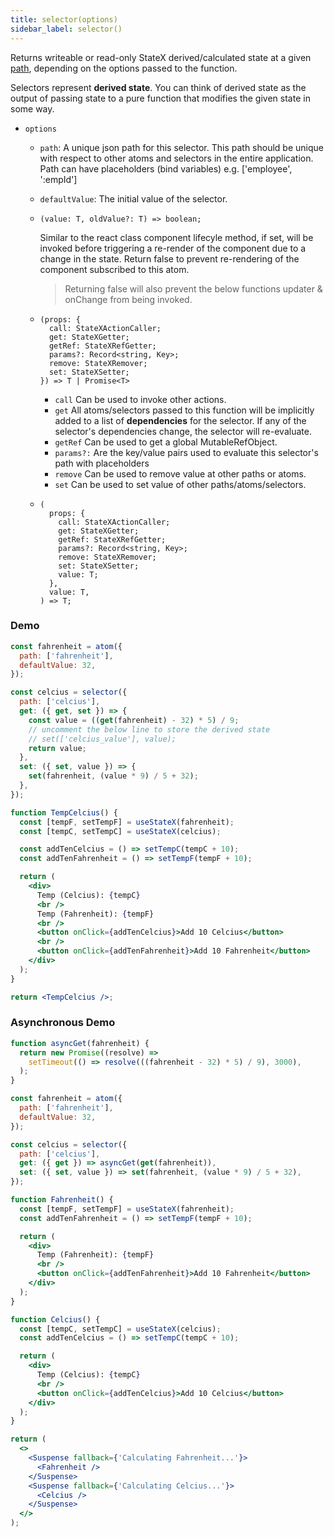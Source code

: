 ```yaml
---
title: selector(options)
sidebar_label: selector()
---
```


Returns writeable or read-only StateX derived/calculated state at a given [path](path), depending on the options passed to the function.

Selectors represent **derived state**. You can think of derived state as the output of passing state to a pure function that modifies the given state in some way.

- `options`

  - `path`: A unique json path for this selector. This path should be unique with respect to other atoms and selectors in the entire application. Path can have placeholders (bind variables) e.g. ['employee', ':empId']
  - `defaultValue`: The initial value of the selector.
  - ```tsx title="shouldComponentUpdate?:"
    (value: T, oldValue?: T) => boolean;
    ```

    Similar to the react class component lifecyle method, if set, will be invoked before triggering a re-render of the component due to a change in the state. Return false to prevent re-rendering of the component subscribed to this atom.

    > Returning false will also prevent the below functions updater & onChange from being invoked.

  - ```tsx title="get: A function that is passed an object as the first parameter containing the following properties:"
    (props: {
      call: StateXActionCaller;
      get: StateXGetter;
      getRef: StateXRefGetter;
      params?: Record<string, Key>;
      remove: StateXRemover;
      set: StateXSetter;
    }) => T | Promise<T>
    ```

    - `call` Can be used to invoke other actions.
    - `get` All atoms/selectors passed to this function will be implicitly added to a list of **dependencies** for the selector. If any of the selector's dependencies change, the selector will re-evaluate.
    - `getRef` Can be used to get a global MutableRefObject.
    - `params?:` Are the key/value pairs used to evaluate this selector's path with placeholders
    - `remove` Can be used to remove value at other paths or atoms.
    - `set` Can be used to set value of other paths/atoms/selectors.

  - ```tsx title="set?: If this property is set, the selector will return **writeable** state. A function that is passed an object as the first parameter containing the following properties:"
    (
      props: {
        call: StateXActionCaller;
        get: StateXGetter;
        getRef: StateXRefGetter;
        params?: Record<string, Key>;
        remove: StateXRemover;
        set: StateXSetter;
        value: T;
      },
      value: T,
    ) => T;
    ```

### Demo

```jsx live
const fahrenheit = atom({
  path: ['fahrenheit'],
  defaultValue: 32,
});

const celcius = selector({
  path: ['celcius'],
  get: ({ get, set }) => {
    const value = ((get(fahrenheit) - 32) * 5) / 9;
    // uncomment the below line to store the derived state
    // set(['celcius_value'], value);
    return value;
  },
  set: ({ set, value }) => {
    set(fahrenheit, (value * 9) / 5 + 32);
  },
});

function TempCelcius() {
  const [tempF, setTempF] = useStateX(fahrenheit);
  const [tempC, setTempC] = useStateX(celcius);

  const addTenCelcius = () => setTempC(tempC + 10);
  const addTenFahrenheit = () => setTempF(tempF + 10);

  return (
    <div>
      Temp (Celcius): {tempC}
      <br />
      Temp (Fahrenheit): {tempF}
      <br />
      <button onClick={addTenCelcius}>Add 10 Celcius</button>
      <br />
      <button onClick={addTenFahrenheit}>Add 10 Fahrenheit</button>
    </div>
  );
}

return <TempCelcius />;
```

### Asynchronous Demo

```jsx live
function asyncGet(fahrenheit) {
  return new Promise((resolve) =>
    setTimeout(() => resolve(((fahrenheit - 32) * 5) / 9), 3000),
  );
}

const fahrenheit = atom({
  path: ['fahrenheit'],
  defaultValue: 32,
});

const celcius = selector({
  path: ['celcius'],
  get: ({ get }) => asyncGet(get(fahrenheit)),
  set: ({ set, value }) => set(fahrenheit, (value * 9) / 5 + 32),
});

function Fahrenheit() {
  const [tempF, setTempF] = useStateX(fahrenheit);
  const addTenFahrenheit = () => setTempF(tempF + 10);

  return (
    <div>
      Temp (Fahrenheit): {tempF}
      <br />
      <button onClick={addTenFahrenheit}>Add 10 Fahrenheit</button>
    </div>
  );
}

function Celcius() {
  const [tempC, setTempC] = useStateX(celcius);
  const addTenCelcius = () => setTempC(tempC + 10);

  return (
    <div>
      Temp (Celcius): {tempC}
      <br />
      <button onClick={addTenCelcius}>Add 10 Celcius</button>
    </div>
  );
}

return (
  <>
    <Suspense fallback={'Calculating Fahrenheit...'}>
      <Fahrenheit />
    </Suspense>
    <Suspense fallback={'Calculating Celcius...'}>
      <Celcius />
    </Suspense>
  </>
);
```
